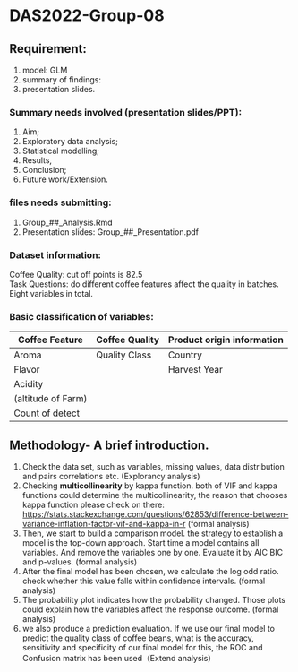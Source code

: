 # DAS2022-Group-08

## Requirement: 
1. model: GLM 
2. summary of findings:
3. presentation slides. 

### Summary needs involved (presentation slides/PPT):
1. Aim; 
2. Exploratory data analysis; 
3. Statistical modelling; 
4. Results,
5. Conclusion;
6. Future work/Extension.

### files needs submitting: 
1. Group_##_Analysis.Rmd
2. Presentation slides: Group_##_Presentation.pdf


### Dataset information: 
Coffee Quality: cut off points is 82.5   
Task Questions: do different coffee features affect the quality in batches.  
Eight variables in total. 



 

### Basic classification of variables:   
 
Coffee Feature      | Coffee Quality  | Product origin information |   
--------------------|-----------------|----------------------------|  
Aroma               | Quality Class   |    Country                 |   
Flavor              |                 |  Harvest Year              | 
Acidity             |                 |                            | 
(altitude of Farm)  |                 |                            |  
Count of detect     |                 |                            |


## Methodology- A brief introduction. 
1. Check the data set, such as variables, missing values, data distribution and pairs correlations etc. (Explorancy analysis)
2. Checking **multicollinearity** by kappa function. both of VIF and kappa functions could determine the multicollinearity, the reason that chooses kappa function please check on there: https://stats.stackexchange.com/questions/62853/difference-between-variance-inflation-factor-vif-and-kappa-in-r (formal analysis)
3. Then, we start to build a comparison model. the strategy to establish a model is the top-down approach. Start time a model contains all variables. And remove the variables one by one. Evaluate it by AIC BIC and p-values. (formal analysis)
4. After the final model has been chosen, we calculate the log odd ratio. check whether this value falls within confidence intervals. (formal analysis)
5. The probability plot indicates how the probability changed. Those plots could explain how the variables affect the response outcome. (formal analysis) 
7. we also produce a prediction evaluation. If we use our final model to predict the quality class of coffee beans, what is the accuracy, sensitivity and specificity of our final model for this, the ROC and Confusion matrix has been used（Extend analysis）








